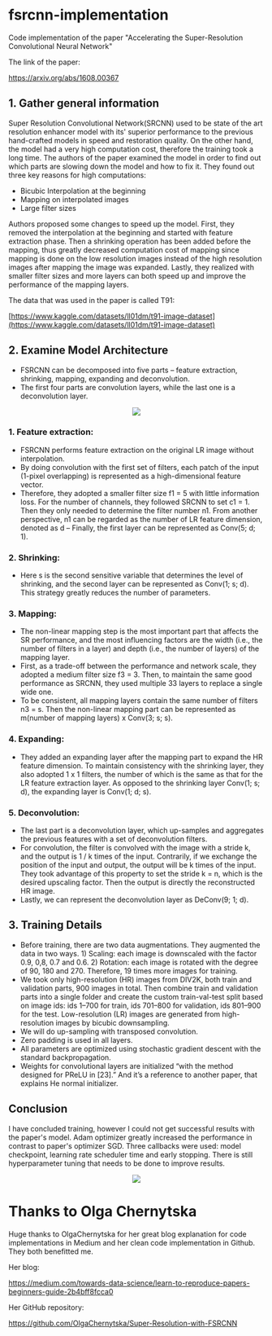# fsrcnn-implementation
Code implementation of the paper "Accelerating the Super-Resolution Convolutional Neural Network"

The link of the paper: 

https://arxiv.org/abs/1608.00367

## 1. Gather general information

Super Resolution Convolutional Network(SRCNN) used to be state of the art resolution enhancer model with its' superior performance to the previous hand-crafted models in speed and restoration quality. On the other hand, the model had a very high computation cost, therefore the training took a long time. The authors of the paper examined the model in order to find out which parts are slowing down the model and how to fix it. They found out three key reasons for high computations:

- Bicubic Interpolation at the beginning
- Mapping on interpolated images
- Large filter sizes

Authors proposed some changes to speed up the model. First, they removed the interpolation at the beginning and started with feature extraction phase. Then a shrinking operation has been added before the mapping, thus greatly decreased computation cost of mapping since mapping is done on the low resolution images instead of the high resolution images after mapping the image was expanded. Lastly, they realized with smaller filter sizes and more layers can both speed up and improve the performance of the mapping layers.

The data that was used in the paper is called T91:

[https://www.kaggle.com/datasets/ll01dm/t91-image-dataset](https://www.kaggle.com/datasets/ll01dm/t91-image-dataset)

## 2. Examine Model Architecture

- FSRCNN can be decomposed into five parts – feature extraction,
shrinking, mapping, expanding and deconvolution.
- The first four parts are convolution
layers, while the last one is a deconvolution layer.

<p align="center">
  <img src="https://user-images.githubusercontent.com/77073029/189313395-b36730c2-c2b9-49ac-a889-69d8249e2ac0.png">
</p>

### 1. Feature extraction:

- FSRCNN performs feature extraction on the original LR image without interpolation.
- By doing convolution with the first set of filters, each patch of the input (1-pixel overlapping) is represented as a high-dimensional feature vector.
- Therefore, they adopted a smaller filter size f1 = 5 with little information loss. For the number of channels, they followed SRCNN
 to set c1 = 1. Then they only needed to determine the filter number n1. From another perspective, n1 can be regarded as the number of LR feature dimension, denoted as d 
– Finally, the first layer can be represented as Conv(5; d; 1).
    
### 2. Shrinking:

- Here s is the second sensitive variable that determines the level of shrinking, and the second layer can be represented as Conv(1; s; d). This strategy greatly reduces the number of parameters.

### 3. Mapping:

- The non-linear mapping step is the most important part that affects
    the SR performance, and the most influencing factors are the width (i.e., the number
    of filters in a layer) and depth (i.e., the number of layers) of the mapping layer.
- First, as a trade-off
    between the performance and network scale, they adopted a medium filter size f3 = 3.
    Then, to maintain the same good performance as SRCNN, they used multiple 33 layers
    to replace a single wide one.
- To be consistent, all mapping layers contain the same number of filters n3 = s. Then the
    non-linear mapping part can be represented as m(number of mapping layers)  x Conv(3; s; s).
    
### 4. Expanding:

- They added
    an expanding layer after the mapping part to expand the HR feature dimension. To
    maintain consistency with the shrinking layer, they also adopted 1 x 1 filters, the number
    of which is the same as that for the LR feature extraction layer. As opposed to the
    shrinking layer Conv(1; s; d), the expanding layer is Conv(1; d; s).
    
### 5. Deconvolution:

- The last part is a deconvolution layer, which up-samples and aggregates
    the previous features with a set of deconvolution filters.
- For convolution, the filter is
    convolved with the image with a stride k, and the output is 1 / k times of the input.
    Contrarily, if we exchange the position of the input and output, the output will be k
    times of the input. They took advantage of this property to set
    the stride k = n, which is the desired upscaling factor. Then the output is directly the
    reconstructed HR image.
- Lastly, we can represent the deconvolution layer as DeConv(9; 1; d).

## 3. Training Details

- Before training, there are two data augmentations. They augmented the data in two ways. 1) Scaling: each image is
downscaled with the factor 0.9, 0,8, 0.7 and 0.6. 2) Rotation: each image is rotated with
the degree of 90, 180 and 270. Therefore, 19 times more images
for training.
- We took only high-resolution (HR) images from DIV2K, both train and validation parts, 900 images in total. Then combine train and validation parts into a single folder and create the custom train-val-test split based on image ids: ids 1–700 for train, ids 701–800 for validation, ids 801–900 for the test. Low-resolution (LR) images are generated from high-resolution images by bicubic downsampling.
- We will do up-sampling with transposed convolution.
- Zero padding is used in all layers.
- All parameters are optimized
using stochastic gradient descent with the standard backpropagation.
- Weights for convolutional layers are initialized “with the method designed for PReLU in [23].” And it’s a reference to another paper, that explains He normal initializer.

## Conclusion

I have concluded training, however I could not get successful results with the paper's model. Adam optimizer greatly increased the performance in contrast to paper's optimizer SGD. Three callbacks were used: model checkpoint, learning rate scheduler time and early stopping. There is still hyperparameter tuning that needs to be done to improve results.

<p align="center">
  <img src="https://user-images.githubusercontent.com/77073029/189302519-02affc96-d2d1-4bec-ae20-a7a2c1f2b10c.png">
</p>

# Thanks to Olga Chernytska

Huge thanks to OlgaChernytska for her great blog explanation for code implementations in Medium and her clean code implementation in Github. They both benefitted me.

Her blog:

https://medium.com/towards-data-science/learn-to-reproduce-papers-beginners-guide-2b4bff8fcca0

Her GitHub repository:

https://github.com/OlgaChernytska/Super-Resolution-with-FSRCNN
